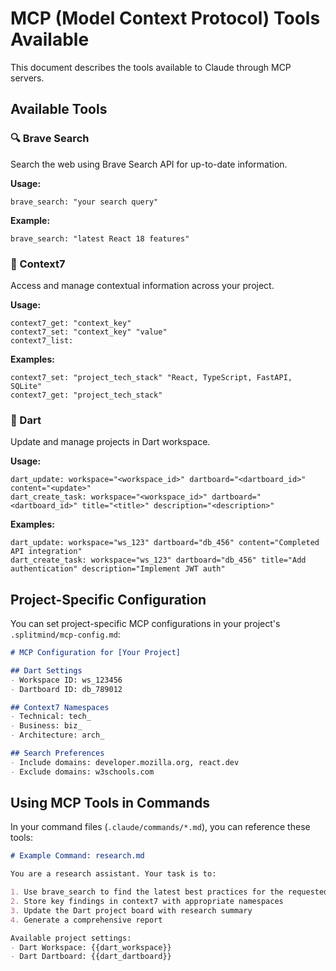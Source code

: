 # MCP (Model Context Protocol) Tools Available

This document describes the tools available to Claude through MCP servers.

## Available Tools

### 🔍 Brave Search
Search the web using Brave Search API for up-to-date information.

**Usage:**
```
brave_search: "your search query"
```

**Example:**
```
brave_search: "latest React 18 features"
```

### 📄 Context7
Access and manage contextual information across your project.

**Usage:**
```
context7_get: "context_key"
context7_set: "context_key" "value"
context7_list: 
```

**Examples:**
```
context7_set: "project_tech_stack" "React, TypeScript, FastAPI, SQLite"
context7_get: "project_tech_stack"
```

### 🎯 Dart
Update and manage projects in Dart workspace.

**Usage:**
```
dart_update: workspace="<workspace_id>" dartboard="<dartboard_id>" content="<update>"
dart_create_task: workspace="<workspace_id>" dartboard="<dartboard_id>" title="<title>" description="<description>"
```

**Examples:**
```
dart_update: workspace="ws_123" dartboard="db_456" content="Completed API integration"
dart_create_task: workspace="ws_123" dartboard="db_456" title="Add authentication" description="Implement JWT auth"
```

## Project-Specific Configuration

You can set project-specific MCP configurations in your project's `.splitmind/mcp-config.md`:

```markdown
# MCP Configuration for [Your Project]

## Dart Settings
- Workspace ID: ws_123456
- Dartboard ID: db_789012

## Context7 Namespaces
- Technical: tech_
- Business: biz_
- Architecture: arch_

## Search Preferences
- Include domains: developer.mozilla.org, react.dev
- Exclude domains: w3schools.com
```

## Using MCP Tools in Commands

In your command files (`.claude/commands/*.md`), you can reference these tools:

```markdown
# Example Command: research.md

You are a research assistant. Your task is to:

1. Use brave_search to find the latest best practices for the requested topic
2. Store key findings in context7 with appropriate namespaces
3. Update the Dart project board with research summary
4. Generate a comprehensive report

Available project settings:
- Dart Workspace: {{dart_workspace}}
- Dart Dartboard: {{dart_dartboard}}
```